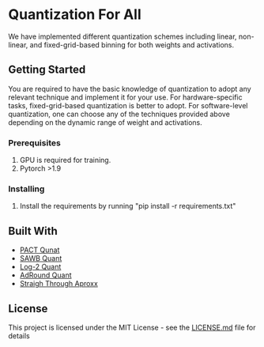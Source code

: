 
# Quantization For All

We have implemented different quantization schemes including linear, non-linear, and fixed-grid-based binning for both weights and activations.

## Getting Started

You are required to have the basic knowledge of quantization to adopt any relevant technique and implement it for your use.
For hardware-specific tasks, fixed-grid-based quantization is better to adopt. For software-level quantization, one can choose any of the techniques provided above depending on the dynamic range of weight and activations.

### Prerequisites

1. GPU is required for training.
2. Pytorch >1.9

### Installing

1. Install the requirements by running "pip install -r requirements.txt"



## Built With

* [PACT Qunat](https://arxiv.org/abs/1805.06085) 
* [SAWB Quant](https://arxiv.org/abs/1807.06964)
* [Log-2 Quant](https://arxiv.org/abs/2203.05025)
* [AdRound Quant](https://arxiv.org/pdf/2004.10568.pdf)
* [Straigh Through Aproxx](https://openreview.net/pdf?id=Skh4jRcKQ)
 

## License

This project is licensed under the MIT License - see the [LICENSE.md](LICENSE.md) file for details

